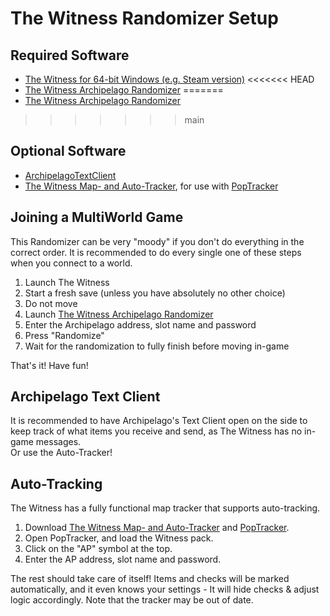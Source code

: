 # The Witness Randomizer Setup

## Required Software

- [The Witness for 64-bit Windows (e.g. Steam version)](https://store.steampowered.com/app/210970/The_Witness/)
<<<<<<< HEAD
- [The Witness Archipelago Randomizer](https://github.com/JarnoWesthof/The-Witness-Randomizer-for-Archipelago/releases)
=======
- [The Witness Archipelago Randomizer](https://github.com/Jarno458/The-Witness-Randomizer-for-Archipelago/releases)
>>>>>>> main

## Optional Software

- [ArchipelagoTextClient](https://github.com/ArchipelagoMW/Archipelago/releases)
- [The Witness Map- and Auto-Tracker](https://github.com/NewSoupVi/witness_archipelago_tracker/releases), for use with [PopTracker](https://github.com/black-sliver/PopTracker/releases)

## Joining a MultiWorld Game

This Randomizer can be very "moody" if you don't do everything in the correct order.
It is recommended to do every single one of these steps when you connect to a world.

1. Launch The Witness
2. Start a fresh save (unless you have absolutely no other choice)
3. Do not move
4. Launch [The Witness Archipelago Randomizer](https://github.com/Jarno458/The-Witness-Randomizer-for-Archipelago)
5. Enter the Archipelago address, slot name and password
6. Press "Randomize"
7. Wait for the randomization to fully finish before moving in-game

That's it! Have fun!

## Archipelago Text Client

It is recommended to have Archipelago's Text Client open on the side to keep track of what items you receive and send, as The Witness has no in-game messages.
<br/>Or use the Auto-Tracker!
## Auto-Tracking

The Witness has a fully functional map tracker that supports auto-tracking.

1. Download [The Witness Map- and Auto-Tracker](https://github.com/NewSoupVi/witness_archipelago_tracker/releases) and [PopTracker](https://github.com/black-sliver/PopTracker/releases).
2. Open PopTracker, and load the Witness pack. 
3. Click on the "AP" symbol at the top.
4. Enter the AP address, slot name and password. 

The rest should take care of itself! Items and checks will be marked automatically, and it even knows your settings - It will hide checks & adjust logic accordingly. Note that the tracker may be out of date.